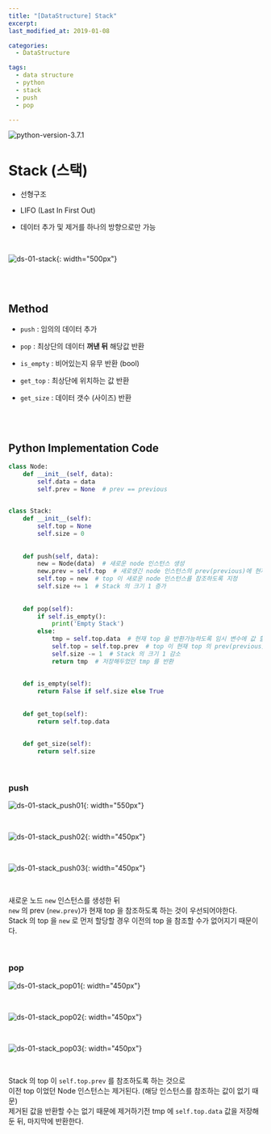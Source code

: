 ```yaml
---
title: "[DataStructure] Stack"
excerpt: 
last_modified_at: 2019-01-08

categories:
  - DataStructure

tags:
  - data structure
  - python
  - stack
  - push
  - pop

---
```


![python-version-3.7.1](https://img.shields.io/badge/python-v3.7.1-blue.svg)

# Stack (스택)

- 선형구조

- LIFO (Last In First Out)

- 데이터 추가 및 제거를 하나의 방향으로만 가능

<br>

![ds-01-stack](https://github.com/DevBruce/DevBruce.github.io/blob/master/_posts/DataStructure/images/ds-01-stack.png?raw=true){: width="500px"}  

<br><br>

## Method

- `push` : 임의의 데이터 추가

- `pop` : 최상단의 데이터 **꺼낸 뒤** 해당값 반환

- `is_empty` : 비어있는지 유무 반환 (bool)

- `get_top` : 최상단에 위치하는 값 반환

- `get_size` : 데이터 갯수 (사이즈) 반환

<br><br>

## Python Implementation Code

```python
class Node:
    def __init__(self, data):
        self.data = data
        self.prev = None  # prev == previous
        

class Stack:
    def __init__(self):
        self.top = None
        self.size = 0
        
    
    def push(self, data):
        new = Node(data)  # 새로운 node 인스턴스 생성
        new.prev = self.top  # 새로생긴 node 인스턴스의 prev(previous)에 현재 top 연결
        self.top = new  # top 이 새로운 node 인스턴스를 참조하도록 지정
        self.size += 1  # Stack 의 크기 1 증가
    
    
    def pop(self):
        if self.is_empty():
            print('Empty Stack')
        else:
            tmp = self.top.data  # 현재 top 을 반환가능하도록 임시 변수에 값 할당
            self.top = self.top.prev  # top 이 현재 top 의 prev(previous) 값을 참조하도록 지정
            self.size -= 1  # Stack 의 크기 1 감소
            return tmp  # 저장해두었던 tmp 를 반환
    
    
    def is_empty(self):
        return False if self.size else True
    
    
    def get_top(self):
        return self.top.data
    
    
    def get_size(self):
        return self.size
```

<br>

### push

![ds-01-stack_push01](https://github.com/DevBruce/DevBruce.github.io/blob/master/_posts/DataStructure/images/ds-01-stack_push01.png?raw=true){: width="550px"}  

<br>

![ds-01-stack_push02](https://github.com/DevBruce/DevBruce.github.io/blob/master/_posts/DataStructure/images/ds-01-stack_push02.png?raw=true){: width="450px"}  

<br>

![ds-01-stack_push03](https://github.com/DevBruce/DevBruce.github.io/blob/master/_posts/DataStructure/images/ds-01-stack_push03.png?raw=true){: width="450px"}  

<br>

새로운 노드 `new` 인스턴스를 생성한 뒤  
`new` 의 prev (`new.prev`)가 현재 top 을 참조하도록 하는 것이 우선되어야한다.  
Stack 의 top 을 `new` 로 먼저 할당할 경우 이전의 top 을 참조할 수가 없어지기 때문이다.  

<br>

### pop

![ds-01-stack_pop01](https://github.com/DevBruce/DevBruce.github.io/blob/master/_posts/DataStructure/images/ds-01-stack_pop01.png?raw=true){: width="450px"}  

<br>

![ds-01-stack_pop02](https://github.com/DevBruce/DevBruce.github.io/blob/master/_posts/DataStructure/images/ds-01-stack_pop02.png?raw=true){: width="450px"}  

<br>

![ds-01-stack_pop03](https://github.com/DevBruce/DevBruce.github.io/blob/master/_posts/DataStructure/images/ds-01-stack_pop03.png?raw=true){: width="450px"}  

<br>

Stack 의 top 이 `self.top.prev` 를 참조하도록 하는 것으로  
이전 top 이었던 Node 인스턴스는 제거된다. (해당 인스턴스를 참조하는 값이 없기 때문)  
제거된 값을 반환할 수는 없기 때문에 제거하기전 tmp 에 `self.top.data` 값을 저장해둔 뒤, 마지막에 반환한다.  
